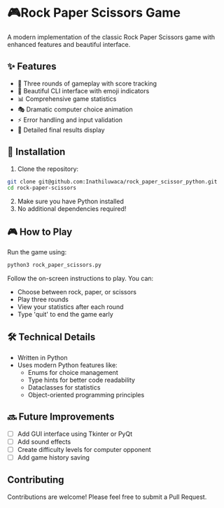 # 🎮Rock Paper Scissors Game

A modern implementation of the classic Rock Paper Scissors game with enhanced features and beautiful interface.

## ✨ Features

- 🎯 Three rounds of gameplay with score tracking
- 🎨 Beautiful CLI interface with emoji indicators
- 📊 Comprehensive game statistics
- 🎭 Dramatic computer choice animation
- ⚡ Error handling and input validation
- 🎉 Detailed final results display

## 🚀 Installation

1. Clone the repository:
```bash
git clone git@github.com:Inathiluwaca/rock_paper_scissor_python.git
cd rock-paper-scissors
```

2. Make sure you have Python  installed
3. No additional dependencies required!

## 🎮 How to Play

Run the game using:
```bash
python3 rock_paper_scissors.py
```

Follow the on-screen instructions to play. You can:
- Choose between rock, paper, or scissors
- Play three rounds
- View your statistics after each round
- Type 'quit' to end the game early

## 🛠️ Technical Details

- Written in Python
- Uses modern Python features like:
  - Enums for choice management
  - Type hints for better code readability
  - Dataclasses for statistics
  - Object-oriented programming principles

## 🔜 Future Improvements

- [ ] Add GUI interface using Tkinter or PyQt
- [ ] Add sound effects
- [ ] Create difficulty levels for computer opponent
- [ ] Add game history saving

## Contributing

Contributions are welcome! Please feel free to submit a Pull Request.
